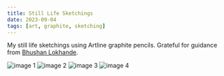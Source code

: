 ```yaml
---
title: Still Life Sketchings
date: 2023-09-04
tags: [art, graphite, sketching]
---
```


My still life sketchings using Artline graphite pencils. Grateful for
guidance from [Bhushan Lokhande](https://www.instagram.com/bhushan.l/
"Instagram Profile").

![image 1](/img/kettle.png)
![image 2](/img/bulb.png)
![image 3](/img/wine-bottle.png)
![image 4](/img/clock.png)
